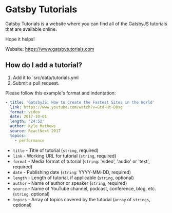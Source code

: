 # Gatsby Tutorials

Gatsby Tutorials is a website where you can find all of the GatsbyJS tutorials that are available online.

Hope it helps!

Website: https://www.gatsbytutorials.com

## How do I add a tutorial?

1. Add it to `src/data/tutorials.yml
2. Submit a pull request.

Please follow this example's format and indentation:

```yaml
- title: 'GatsbyJS: How to Create the Fastest Sites in the World'
  link: https://www.youtube.com/watch?v=Gtd-Ht-D0sg
  format: video
  date: 2017-10-01
  length: '24:52'
  author: Kyle Mathews
  source: ReactNext 2017
  topics:
    - performance
```

- `title` - Title of tutorial (`string`, required)
- `link` - Working URL for tutorial (`string`, required)
- `format` - Media format of tutorial (`string`: 'video', 'audio' or 'text', required)
- `date` - Publishing date (`string`: YYYY-MM-DD, required)
- `length` - Length of tutorial, if applicable (`string`, optional)
- `author` - Name of author or speaker (`string`, required)
- `source` - Name of YouTube channel, podcast, conference, blog, etc. (`string`, optional)
- `topics` - Array of topics covered by the tutorial (`array` of `strings`, optional)